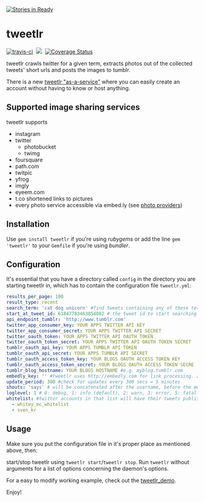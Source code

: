 [![Stories in Ready](https://badge.waffle.io/5v3n/tweetlr.png)](http://waffle.io/5v3n/tweetlr)  
# tweetlr

<a href="http://travis-ci.org/#!/5v3n/tweetlr">![travis-ci](https://api.travis-ci.org/5v3n/tweetlr.png?branch=master)</a>&nbsp;
<a href="https://codeclimate.com/github/5v3n/tweetlr"><img src="https://codeclimate.com/github/5v3n/tweetlr.png" /></a>&nbsp;
<a href='https://coveralls.io/r/5v3n/tweetlr'><img src='https://coveralls.io/repos/5v3n/tweetlr/badge.png?branch=master' alt='Coverage Status' /></a>




tweetlr crawls twitter for a given term, extracts photos out of the collected tweets' short urls and posts the images to tumblr. 

There is a new [tweetlr "as-a-service"](http://tweetlr.5v3n.com) where you can easily create an account without having to know or host anything.

## Supported image sharing services

tweetlr supports

- instagram
- twitter
  - photobucket
  - twimg
- foursquare
- path.com
- twitpic
- yfrog
- imgly
- eyeem.com
- t.co shortened links to pictures
- every photo service accessible via embed.ly (see [photo providers](http://embed.ly/providers))


## Installation

Use `gem install tweetlr` if you're using *rubygems* or add the line `gem 'tweetlr'` to your `Gemfile` if you're using *bundler*.

## Configuration

It's essential that you have a directory called `config` in the directory you are starting tweetlr in, which has to contain the configuration file `tweetlr.yml`:

```yaml
results_per_page: 100
result_type: recent
search_term: 'cat dog unicorn' #find tweets containing any of these terms
start_at_tweet_id: 61847783463854082 # the tweet id to start searching at
api_endpoint_tumblr: 'http://www.tumblr.com'
twitter_app_consumer_key: YOUR APPS TWITTER API KEY
twitter_app_consumer_secret: YOUR APPS TWITTER API SECRET
twitter_oauth_token: YOUR APPS TWITTER API OAUTH TOKEN
twitter_oauth_token_secret: YOUR APPS TWITTER API OAUTH TOKEN SECRET
tumblr_oauth_api_key: YOUR APPS TUMBLR API TOKEN
tumblr_oauth_api_secret: YOUR APPS TUMBLR API SECRET
tumblr_oauth_access_token_key: YOUR BLOGS OAUTH ACCESS TOKEN KEY
tumblr_oauth_access_token_secret: YOUR BLOGS OAUTH ACCESS TOKEN SECRE
tumblr_blog_hostname: YOUR BLOGS HOSTNAME #e.g. myblog.tumblr.com
embedly_key: '' #tweetlr uses http://embedly.com for link processing. a free plan containing an api key is available & recommended to use in order to ensure full support
update_period: 300 #check for updates every 300 secs = 5 minutes
shouts: 'says' # will be concatenated after the username, before the message: @mr_x says: awesome things on a photo!
loglevel: 1 # 0: debug, 1: info (default), 2: warn, 3: error, 5: fatal
whitelist: #twitter accounts in that list will have their tweets published immediately. post from others will be saved as drafts. blank list will publish all tweets immediately
  - whitey_mc_whitelist
  - sven_kr
```

## Usage

Make sure you put the configuration file in it's proper place as mentioned above, then: 

start/stop tweetlr using `tweetlr start`/`tweetlr stop`. Run `tweetlr` without arguments for a list of options concerning the daemon's options.

For a easy to modify working example, check out the [tweetlr_demo](http://github.com/5v3n/tweetlr_demo).

Enjoy!

